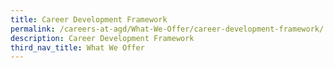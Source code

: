 ```yaml
---
title: Career Development Framework
permalink: /careers-at-agd/What-We-Offer/career-development-framework/
description: Career Development Framework
third_nav_title: What We Offer
---
```

